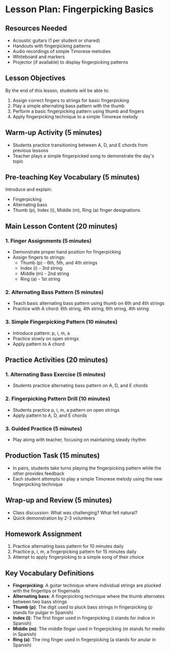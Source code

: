 # Lesson Plan: Fingerpicking Basics

## Resources Needed
- Acoustic guitars (1 per student or shared)
- Handouts with fingerpicking patterns
- Audio recordings of simple Timorese melodies
- Whiteboard and markers
- Projector (if available) to display fingerpicking patterns

## Lesson Objectives
By the end of this lesson, students will be able to:
1. Assign correct fingers to strings for basic fingerpicking
2. Play a simple alternating bass pattern with the thumb
3. Perform a basic fingerpicking pattern using thumb and fingers
4. Apply fingerpicking technique to a simple Timorese melody

## Warm-up Activity (5 minutes)
- Students practice transitioning between A, D, and E chords from previous lessons
- Teacher plays a simple fingerpicked song to demonstrate the day's topic

## Pre-teaching Key Vocabulary (5 minutes)
Introduce and explain:
- Fingerpicking
- Alternating bass
- Thumb (p), Index (i), Middle (m), Ring (a) finger designations

## Main Lesson Content (20 minutes)

### 1. Finger Assignments (5 minutes)
- Demonstrate proper hand position for fingerpicking
- Assign fingers to strings: 
  * Thumb (p) - 6th, 5th, and 4th strings
  * Index (i) - 3rd string
  * Middle (m) - 2nd string
  * Ring (a) - 1st string

### 2. Alternating Bass Pattern (5 minutes)
- Teach basic alternating bass pattern using thumb on 6th and 4th strings
- Practice with A chord: 6th string, 4th string, 6th string, 4th string

### 3. Simple Fingerpicking Pattern (10 minutes)
- Introduce pattern: p, i, m, a
- Practice slowly on open strings
- Apply pattern to A chord

## Practice Activities (20 minutes)

### 1. Alternating Bass Exercise (5 minutes)
- Students practice alternating bass pattern on A, D, and E chords

### 2. Fingerpicking Pattern Drill (10 minutes)
- Students practice p, i, m, a pattern on open strings
- Apply pattern to A, D, and E chords

### 3. Guided Practice (5 minutes)
- Play along with teacher, focusing on maintaining steady rhythm

## Production Task (15 minutes)
- In pairs, students take turns playing the fingerpicking pattern while the other provides feedback
- Each student attempts to play a simple Timorese melody using the new fingerpicking technique

## Wrap-up and Review (5 minutes)
- Class discussion: What was challenging? What felt natural?
- Quick demonstration by 2-3 volunteers

## Homework Assignment
1. Practice alternating bass pattern for 10 minutes daily
2. Practice p, i, m, a fingerpicking pattern for 15 minutes daily
3. Attempt to apply fingerpicking to a simple song of their choice

## Key Vocabulary Definitions

- **Fingerpicking**: A guitar technique where individual strings are plucked with the fingertips or fingernails
- **Alternating bass**: A fingerpicking technique where the thumb alternates between two bass strings
- **Thumb (p)**: The digit used to pluck bass strings in fingerpicking (p stands for pulgar in Spanish)
- **Index (i)**: The first finger used in fingerpicking (i stands for indice in Spanish)
- **Middle (m)**: The middle finger used in fingerpicking (m stands for medio in Spanish)
- **Ring (a)**: The ring finger used in fingerpicking (a stands for anular in Spanish)